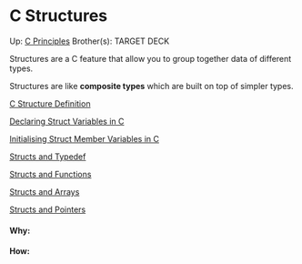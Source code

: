 # C Structures

Up: [C Principles](c_principles)
Brother(s):
TARGET DECK

Structures are a C feature that allow you to group together data of different types.

Structures are like **composite types** which are built on top of simpler types.

[C Structure Definition](c_structure_definition)

[Declaring Struct Variables in C](declaring_struct_variables_in_c)

[Initialising Struct Member Variables in C](initialising_struct_member_variables_in_c)

[Structs and Typedef](structs_and_typedef)

[Structs and Functions](structs_and_functions)

[Structs and Arrays](structs_and_arrays)

[Structs and Pointers](structs_and_pointers)



















#### Why:
#### How:









